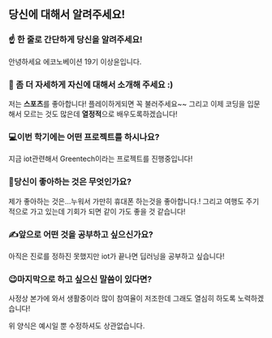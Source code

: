 ## 당신에 대해서 알려주세요!

### ☝️ 한 줄로 간단하게 당신을 알려주세요!
안녕하세요 에코노베이션 19기 이상윤입니다.


### 🙌 좀 더 자세하게 자신에 대해서 소개해 주세요 :)
저는 **스포츠**를 좋아합니다! 플레이하게되면 꼭 불러주세요~~ 
그리고 이제 코딩을 입문해서 모르는 것도 많은데 **열정적**으로 배우도록하겠습니다!

### 💻이번 학기에는 어떤 프로젝트를 하시나요?
지금 iot관련해서 Greentech이라는 프로젝트를 진행중입니다!


### 💓당신이 좋아하는 것은 무엇인가요?
제가 좋아하는 것은...누워서 가만히 휴대폰 하는것을 좋아합니다.!
그리고 여행도 주기적으로 가고 있는데 기회가 되면 같이 가도 좋을 것 같습니다!


### ✍앞으로 어떤 것을 공부하고 싶으신가요?
아직은 진로를 정하진 못했지만 iot가 끝나면 딥러닝을 공부하고 싶습니다!



### 😉마지막으로 하고 싶으신 말씀이 있다면?
사정상 본가에 와서 생활중이라 많이 참여율이 저조한데 그래도 열심히 하도록 노력하겠습니다!


위 양식은 예시일 뿐 수정하셔도 상관없습니다.

